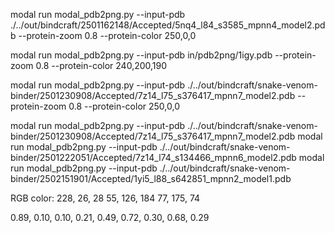 modal run modal_pdb2png.py --input-pdb ./../out/bindcraft/2501162148/Accepted/5nq4_l84_s3585_mpnn4_model2.pdb --protein-zoom 0.8 --protein-color 250,0,0

modal run modal_pdb2png.py --input-pdb in/pdb2png/1igy.pdb --protein-zoom 0.8 --protein-color 240,200,190

modal run modal_pdb2png.py --input-pdb ./../out/bindcraft/snake-venom-binder/2501230908/Accepted/7z14_l75_s376417_mpnn7_model2.pdb --protein-zoom 0.8 --protein-color 250,0,0

modal run modal_pdb2png.py --input-pdb ./../out/bindcraft/snake-venom-binder/2501230908/Accepted/7z14_l75_s376417_mpnn7_model2.pdb 
modal run modal_pdb2png.py --input-pdb ./../out/bindcraft/snake-venom-binder/2501222051/Accepted/7z14_l74_s134466_mpnn6_model2.pdb 
modal run modal_pdb2png.py --input-pdb ./../out/bindcraft/snake-venom-binder/2502151901/Accepted/1yi5_l88_s642851_mpnn2_model1.pdb

RGB color: 
228, 26, 28 
55, 126, 184 
77, 175, 74

0.89, 0.10, 0.10, 0.21, 0.49, 0.72, 0.30, 0.68, 0.29
